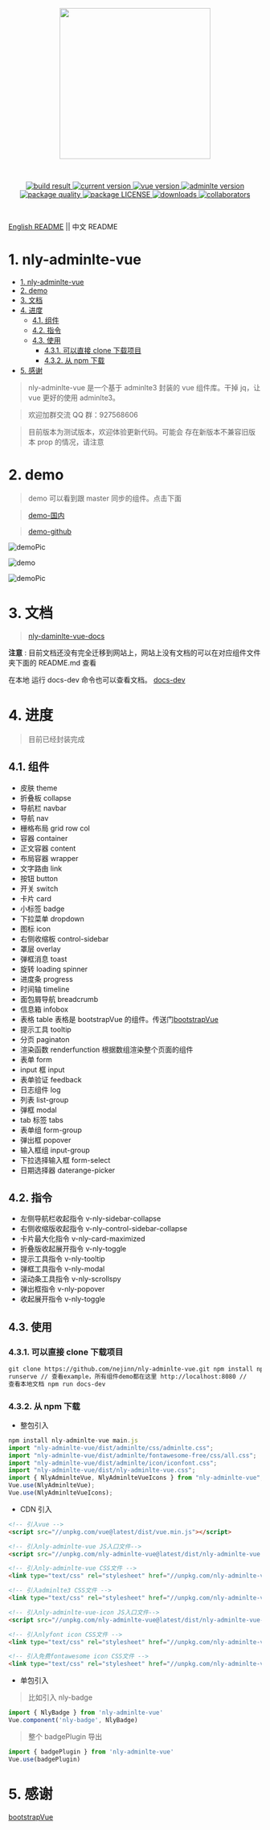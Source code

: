 <p align="center">
  <a href="https://github.com/nejinn/nly-adminlte-vue">
    <img src="https://github.com/nejinn/nly-adminlte-vue/blob/master/static/NLYREADME.png" width="300">
  </a>
</p>
<br>
<p align="center">
  <a href="https://travis-ci.org/github/nejinn/nly-adminlte-vue">
    <img src="https://travis-ci.org/nejinn/nly-adminlte-vue.svg?branch=master" alt="build result">
  </a>
  <a href="https://www.npmjs.com/package/nly-adminlte-vue">
    <img src="https://img.shields.io/npm/v/nly-adminlte-vue?color=green" alt="current version">
  </a>
  <a href="https://cn.vuejs.org">
    <img src="https://img.shields.io/badge/vue.js-2.x-green" alt="vue version">
  </a>
  <a href="https://github.com/ColorlibHQ/AdminLTE">
    <img src="https://img.shields.io/badge/adminlte-3.x-yellow" alt="adminlte version">
  </a>
  <a href="https://packagequality.com/#?package=nly-adminlte-vue">
    <img src="https://npm.packagequality.com/shield/nly-adminlte-vue.svg" alt="package quality" />
  </a>
    <a href="https://github.com/nejinn/nly-adminlte-vue/blob/master/LICENSE">
    <img src="https://img.shields.io/npm/l/nly-adminlte-vue" alt="package LICENSE" />
  </a>
  </a>
    <a href="https://www.npmjs.com/package/nly-adminlte-vue">
    <img src="https://img.shields.io/npm/dt/nly-adminlte-vue" alt="downloads" />
  </a>
  </a>
    <a href="https://github.com/nejinn/nly-adminlte-vue/graphs/contributors">
    <img src="https://img.shields.io/npm/collaborators/nly-adminlte-vue" alt="collaborators" />
  </a>

</p>

</BR>

[English README](https://github.com/nejinn/nly-adminlte-vue) || 中文 README

# 1. nly-adminlte-vue

<!-- TOC -->

- [1. nly-adminlte-vue](#1-nly-adminlte-vue)
- [2. demo](#2-demo)
- [3. 文档](#3-文档)
- [4. 进度](#4-进度)
  - [4.1. 组件](#41-组件)
  - [4.2. 指令](#42-指令)
  - [4.3. 使用](#43-使用)
    - [4.3.1. 可以直接 clone 下载项目](#431-可以直接-clone-下载项目)
    - [4.3.2. 从 npm 下载](#432-从-npm-下载)
- [5. 感谢](#5-感谢)

<!-- /TOC -->

> nly-adminlte-vue 是一个基于 adminlte3 封装的 vue 组件库。干掉 jq，让 vue 更好的使用 adminlte3。

> 欢迎加群交流 QQ 群：927568606

> 目前版本为测试版本，欢迎体验更新代码。可能会 存在新版本不兼容旧版本 prop 的情况，请注意

# 2. demo

> demo 可以看到跟 master 同步的组件。点击下面

> [demo-国内](http://nly-adminlte-vue-demo.nejinn.com/#/)

> [demo-github](https://nejinn.github.io/nly-adminlte-vue-demo/)

![demoPic](https://github.com/nejinn/nly-adminlte-vue/blob/master/static/demoPic.png)

![demo](https://github.com/nejinn/nly-adminlte-vue/blob/master/static/demo.gif)

![demoPic](https://github.com/nejinn/nly-adminlte-vue/blob/master/static/demo1.gif)

# 3. 文档

> [nly-daminlte-vue-docs](http://nly-adminlte-vue.nejinn.com/)

**注意** : 目前文档还没有完全迁移到网站上，网站上没有文档的可以在对应组件文件夹下面的 README.md 查看

在本地 运行 docs-dev 命令也可以查看文档。 [docs-dev](#43-install)

# 4. 进度

> 目前已经封装完成

## 4.1. 组件

- 皮肤 theme
- 折叠板 collapse
- 导航栏 navbar
- 导航 nav
- 栅格布局 grid row col
- 容器 container
- 正文容器 content
- 布局容器 wrapper
- 文字路由 link
- 按钮 button
- 开关 switch
- 卡片 card
- 小标签 badge
- 下拉菜单 dropdown
- 图标 icon
- 右侧收缩板 control-sidebar
- 罩层 overlay
- 弹框消息 toast
- 旋转 loading spinner
- 进度条 progress
- 时间轴 timeline
- 面包屑导航 breadcrumb
- 信息箱 infobox
- 表格 table 表格是 bootstrapVue 的组件。传送门[bootstrapVue](https://bootstrap-vue.js.org)
- 提示工具 tooltip
- 分页 paginaton
- 渲染函数 renderfunction 根据数组渲染整个页面的组件
- 表单 form
- input 框 input
- 表单验证 feedback
- 日志组件 log
- 列表 list-group
- 弹框 modal
- tab 标签 tabs
- 表单组 form-group
- 弹出框 popover
- 输入框组 input-group
- 下拉选择输入框 form-select
- 日期选择器 daterange-picker

## 4.2. 指令

- 左侧导航栏收起指令 v-nly-sidebar-collapse
- 右侧收缩版收起指令 v-nly-control-sidebar-collapse
- 卡片最大化指令 v-nly-card-maximized
- 折叠版收起展开指令 v-nly-toggle
- 提示工具指令 v-nly-tooltip
- 弹框工具指令 v-nly-modal
- 滚动条工具指令 v-nly-scrollspy
- 弹出框指令 v-nly-popover
- 收起展开指令 v-nly-toggle

## 4.3. 使用

### 4.3.1. 可以直接 clone 下载项目

```html
git clone https://github.com/nejinn/nly-adminlte-vue.git npm install npm
runserve // 查看example，所有组件demo都在这里 http://localhost:8080 //
查看本地文档 npm run docs-dev
```

### 4.3.2. 从 npm 下载

- 整包引入

```js
npm install nly-adminlte-vue main.js
import "nly-adminlte-vue/dist/adminlte/css/adminlte.css";
import "nly-adminlte-vue/dist/adminlte/fontawesome-free/css/all.css";
import "nly-adminlte-vue/dist/adminlte/icon/iconfont.css";
import "nly-adminlte-vue/dist/nly-adminlte-vue.css";
import { NlyAdminlteVue, NlyAdminlteVueIcons } from "nly-adminlte-vue";
Vue.use(NlyAdminlteVue);
Vue.use(NlyAdminlteVueIcons);
```

- CDN 引入

```html
<!-- 引入vue -->
<script src="//unpkg.com/vue@latest/dist/vue.min.js"></script>

<!-- 引入nly-adminlte-vue JS入口文件-->
<script src="//unpkg.com/nly-adminlte-vue@latest/dist/nly-adminlte-vue.umd.js"></script>

<!-- 引入nly-adminlte-vue CSS文件 -->
<link type="text/css" rel="stylesheet" href="//unpkg.com/nly-adminlte-vue@latest/dist/nly-adminlte-vue.css" />

<!-- 引入adminlte3 CSS文件 -->
<link type="text/css" rel="stylesheet" href="//unpkg.com/nly-adminlte-vue@latest/dist/adminlte/css/adminlte.css" />

<!-- 引入nly-adminlte-vue-icon JS入口文件-->
<script src="//unpkg.com/nly-adminlte-vue@latest/dist/nly-adminlte-vue-icon.umd.js"></script>

<!-- 引入nlyfont icon CSS文件 -->
<link type="text/css" rel="stylesheet" href="//unpkg.com/nly-adminlte-vue@latest/dist/adminlte/icon/iconfont.css" />

<!-- 引入免费fontawesome icon CSS文件 -->
<link type="text/css" rel="stylesheet" href="//unpkg.com/nly-adminlte-vue@latest/dist/adminlte/fontawesome-free/css/all.css" />
```

- 单包引入

> 比如引入 nly-badge

```js
import { NlyBadge } from 'nly-adminlte-vue'
Vue.component('nly-badge', NlyBadge)
```

> 整个 badgePlugin 导出

```js
import { badgePlugin } from 'nly-adminlte-vue'
Vue.use(badgePlugin)
```

# 5. 感谢

[bootstrapVue](https://bootstrap-vue.js.org)
